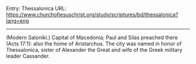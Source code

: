 Entry: Thessalonica
URL: https://www.churchofjesuschrist.org/study/scriptures/bd/thessalonica?lang=eng

---

(Modern Saloniki.) Capital of Macedonia; Paul and Silas preached there (Acts 17:1): also the home of Aristarchus. The city was named in honor of Thessalonica, sister of Alexander the Great and wife of the Greek military leader Cassander.
